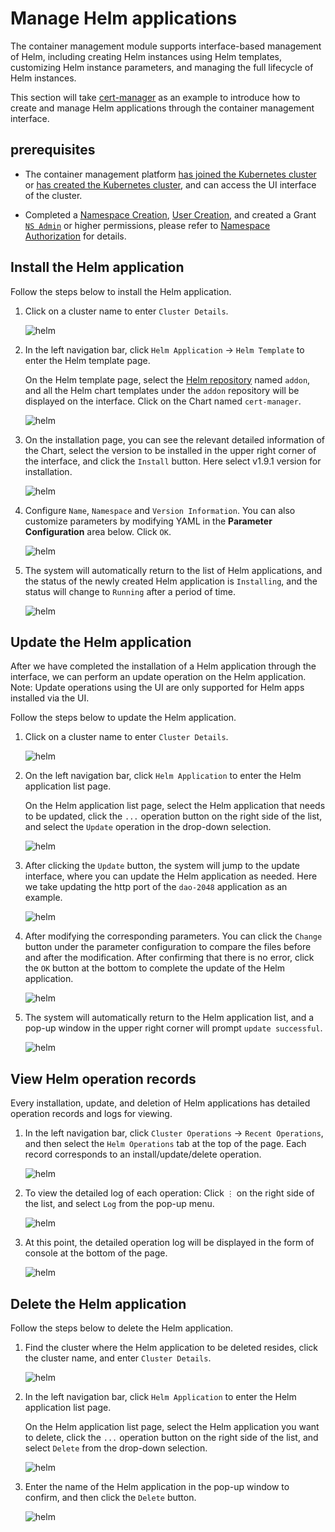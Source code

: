 # Manage Helm applications

The container management module supports interface-based management of Helm, including creating Helm instances using Helm templates, customizing Helm instance parameters, and managing the full lifecycle of Helm instances.

This section will take [cert-manager](https://cert-manager.io/docs/) as an example to introduce how to create and manage Helm applications through the container management interface.

## prerequisites

- The container management platform [has joined the Kubernetes cluster](../Clusters/JoinACluster.md) or [has created the Kubernetes cluster](../Clusters/CreateCluster.md), and can access the UI interface of the cluster.

- Completed a [Namespace Creation](../Namespaces/createtens.md), [User Creation](../../../ghippo/04UserGuide/01UserandAccess/User.md), and created a Grant [`NS Admin`](../Permissions/PermissionBrief.md#ns-admin) or higher permissions, please refer to [Namespace Authorization](../Permissions/Cluster-NSAuth.md) for details.

## Install the Helm application

Follow the steps below to install the Helm application.

1. Click on a cluster name to enter `Cluster Details`.

    ![helm](../../images/crd01.png)

2. In the left navigation bar, click `Helm Application` -> `Helm Template` to enter the Helm template page.

    On the Helm template page, select the [Helm repository](helm-repo.md) named `addon`, and all the Helm chart templates under the `addon` repository will be displayed on the interface.
    Click on the Chart named `cert-manager`.

    ![helm](../../images/helm01.png)

3. On the installation page, you can see the relevant detailed information of the Chart, select the version to be installed in the upper right corner of the interface, and click the `Install` button. Here select v1.9.1 version for installation.

    ![helm](../../images/helm02.png)

4. Configure `Name`, `Namespace` and `Version Information`. You can also customize parameters by modifying YAML in the **Parameter Configuration** area below. Click `OK`.

    ![helm](../../images/helm03.png)

5. The system will automatically return to the list of Helm applications, and the status of the newly created Helm application is `Installing`, and the status will change to `Running` after a period of time.

    ![helm](../../images/helm04.png)

## Update the Helm application

After we have completed the installation of a Helm application through the interface, we can perform an update operation on the Helm application. Note: Update operations using the UI are only supported for Helm apps installed via the UI.

Follow the steps below to update the Helm application.

1. Click on a cluster name to enter `Cluster Details`.

    ![helm](../../images/crd01.png)

2. On the left navigation bar, click `Helm Application` to enter the Helm application list page.

    On the Helm application list page, select the Helm application that needs to be updated, click the `...` operation button on the right side of the list, and select the `Update` operation in the drop-down selection.

    ![helm](../../images/helm08.png)

3. After clicking the `Update` button, the system will jump to the update interface, where you can update the Helm application as needed. Here we take updating the http port of the `dao-2048` application as an example.

    ![helm](../../images/helm09.png)

4. After modifying the corresponding parameters. You can click the `Change` button under the parameter configuration to compare the files before and after the modification. After confirming that there is no error, click the `OK` button at the bottom to complete the update of the Helm application.

    ![helm](../../images/helm10.png)

5. The system will automatically return to the Helm application list, and a pop-up window in the upper right corner will prompt `update successful`.

    ![helm](../../images/helm11.png)

## View Helm operation records

Every installation, update, and deletion of Helm applications has detailed operation records and logs for viewing.

1. In the left navigation bar, click `Cluster Operations` -> `Recent Operations`, and then select the `Helm Operations` tab at the top of the page. Each record corresponds to an install/update/delete operation.

    ![helm](../../images/helm05.png)

2. To view the detailed log of each operation: Click `⋮` on the right side of the list, and select `Log` from the pop-up menu.

    ![helm](../../images/helm06.png)

3. At this point, the detailed operation log will be displayed in the form of console at the bottom of the page.

    ![helm](../../images/helm07.png)

## Delete the Helm application

Follow the steps below to delete the Helm application.

1. Find the cluster where the Helm application to be deleted resides, click the cluster name, and enter `Cluster Details`.

    ![helm](../../images/crd01.png)

2. In the left navigation bar, click `Helm Application` to enter the Helm application list page.

    On the Helm application list page, select the Helm application you want to delete, click the `...` operation button on the right side of the list, and select `Delete` from the drop-down selection.

    ![helm](../../images/helm12.png)

3. Enter the name of the Helm application in the pop-up window to confirm, and then click the `Delete` button.

    ![helm](../../images/helm13.png)